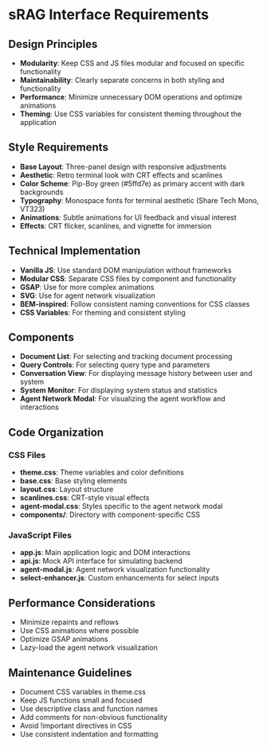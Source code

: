 # sRAG Interface Requirements

## Design Principles

- **Modularity**: Keep CSS and JS files modular and focused on specific functionality
- **Maintainability**: Clearly separate concerns in both styling and functionality
- **Performance**: Minimize unnecessary DOM operations and optimize animations
- **Theming**: Use CSS variables for consistent theming throughout the application

## Style Requirements

- **Base Layout**: Three-panel design with responsive adjustments
- **Aesthetic**: Retro terminal look with CRT effects and scanlines
- **Color Scheme**: Pip-Boy green (#5ffd7e) as primary accent with dark backgrounds
- **Typography**: Monospace fonts for terminal aesthetic (Share Tech Mono, VT323)
- **Animations**: Subtle animations for UI feedback and visual interest
- **Effects**: CRT flicker, scanlines, and vignette for immersion

## Technical Implementation

- **Vanilla JS**: Use standard DOM manipulation without frameworks
- **Modular CSS**: Separate CSS files by component and functionality
- **GSAP**: Use for more complex animations
- **SVG**: Use for agent network visualization
- **BEM-inspired**: Follow consistent naming conventions for CSS classes
- **CSS Variables**: For theming and consistent styling

## Components

- **Document List**: For selecting and tracking document processing
- **Query Controls**: For selecting query type and parameters
- **Conversation View**: For displaying message history between user and system
- **System Monitor**: For displaying system status and statistics
- **Agent Network Modal**: For visualizing the agent workflow and interactions

## Code Organization

### CSS Files

- **theme.css**: Theme variables and color definitions
- **base.css**: Base styling elements
- **layout.css**: Layout structure
- **scanlines.css**: CRT-style visual effects
- **agent-modal.css**: Styles specific to the agent network modal
- **components/**: Directory with component-specific CSS

### JavaScript Files  

- **app.js**: Main application logic and DOM interactions
- **api.js**: Mock API interface for simulating backend
- **agent-modal.js**: Agent network visualization functionality
- **select-enhancer.js**: Custom enhancements for select inputs

## Performance Considerations

- Minimize repaints and reflows
- Use CSS animations where possible
- Optimize GSAP animations
- Lazy-load the agent network visualization

## Maintenance Guidelines

- Document CSS variables in theme.css
- Keep JS functions small and focused
- Use descriptive class and function names
- Add comments for non-obvious functionality
- Avoid !important directives in CSS
- Use consistent indentation and formatting